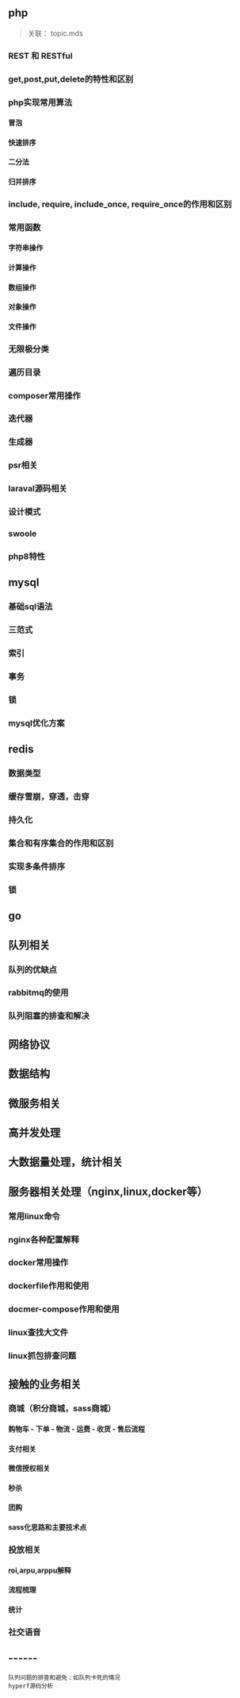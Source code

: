 ## php

> 关联： topic.mds

### REST 和 RESTful



### get,post,put,delete的特性和区别

### php实现常用算法

#### 冒泡

#### 快速排序

#### 二分法

#### 归并排序

### include, require, include_once, require_once的作用和区别

### 常用函数

#### 字符串操作

#### 计算操作

#### 数组操作

#### 对象操作

#### 文件操作

### 无限极分类

### 遍历目录

### composer常用操作

### 迭代器

### 生成器

### psr相关

### laraval源码相关

### 设计模式



### swoole

### php8特性

## mysql

### 基础sql语法
### 三范式
### 索引
### 事务
### 锁
### mysql优化方案


## redis

### 数据类型
### 缓存雪崩，穿透，击穿
### 持久化
### 集合和有序集合的作用和区别
### 实现多条件排序
### 锁

## go

## 队列相关

### 队列的优缺点

### rabbitmq的使用

### 队列阻塞的排查和解决

## 网络协议

## 数据结构

## 微服务相关

## 高并发处理

## 大数据量处理，统计相关

## 服务器相关处理（nginx,linux,docker等）

### 常用linux命令

### nginx各种配置解释

### docker常用操作

### dockerfile作用和使用

### docmer-compose作用和使用

### linux查找大文件

### linux抓包排查问题

## 接触的业务相关

### 商城（积分商城，sass商城）

#### 购物车 - 下单 - 物流 - 运费 - 收货 - 售后流程
#### 支付相关
#### 微信授权相关
#### 秒杀
#### 团购
#### sass化思路和主要技术点

### 投放相关

#### roi,arpu,arppu解释
#### 流程梳理
#### 统计

### 社交语音










## ------

```
队列问题的排查和避免：如队列卡死的情况
hyperf源码分析
```